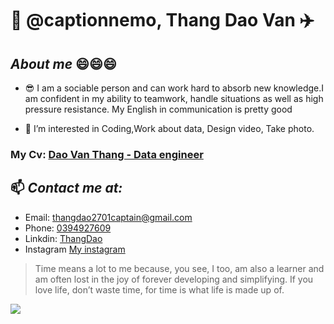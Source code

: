 # 👋 @captionnemo, Thang Dao Van :airplane:
## ***About me*** :smile::smile::smile:
* :sunglasses: I am a sociable person and can work hard to absorb new knowledge.I am confident in my ability to teamwork, handle situations as well as high pressure resistance.
My English in communication is pretty good

* 👀 I’m interested in Coding,Work about data, Design video, Take photo.
 
### My Cv: [Dao Van Thang - Data engineer ]( https://www.topcv.vn/xem-cv/AQQEUFZSVwIFBwYHBgAMW1EGXVVRBglWA1VfAAa342)
 

## 📫 ***Contact me at:*** 
*  Email: thangdao2701captain@gmail.com
*  Phone: [0394927609]()
*  Linkdin: [ThangDao](https://www.linkedin.com/in/thangdaodataengineer/)
*  Instagram [My instagram](https://www.instagram.com/thawngs.dao/) 

> Time means a lot to me because, you see, I too, am also a learner and am often lost in the joy of forever developing and simplifying. If you love life, don’t waste time, for time is what life is made up of. <br>

<img src="IMG_0134.jpg"/>

 

 
